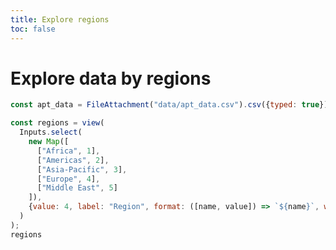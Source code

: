 ```yaml
---
title: Explore regions
toc: false
---
```


# Explore data by regions

```js
const apt_data = FileAttachment("data/apt_data.csv").csv({typed: true});
```
<!-- <span class="big">${apt_data.filter((d) => d.Region === "Americas").length.toLocaleString("en-US")}</span> -->


```js
const regions = view(
  Inputs.select(
    new Map([
      ["Africa", 1],
      ["Americas", 2],
      ["Asia-Pacific", 3],
      ["Europe", 4],
      ["Middle East", 5]
    ]),
    {value: 4, label: "Region", format: ([name, value]) => `${name}`, width:150}
  )
);
regions
```